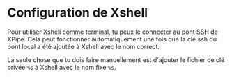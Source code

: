 # Configuration de Xshell

Pour utiliser Xshell comme terminal, tu peux le connecter au pont SSH de XPipe. Cela peut fonctionner automatiquement une fois que la clé ssh du pont local a été ajoutée à Xshell avec le nom correct.

La seule chose que tu dois faire manuellement est d'ajouter le fichier de clé privée `%s` à Xshell avec le nom fixe `%s`.